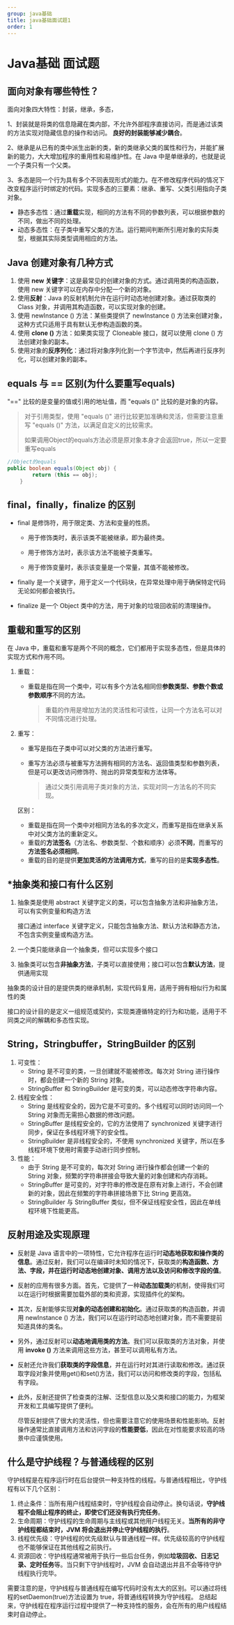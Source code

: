 ```yaml
---
group: java基础
title: java基础面试题1
order: 1
---
```


# Java基础 面试题

##  面向对象有哪些特性？

面向对象四大特性：封装，继承，多态，

1、封装就是将类的信息隐藏在类内部，不允许外部程序直接访问，而是通过该类的方法实现对隐藏信息的操作和访问。 **良好的封装能够减少耦合**。

2、继承是从已有的类中派生出新的类，新的类继承父类的属性和行为，并能扩展新的能力，大大增加程序的重用性和易维护性。在 Java 中是单继承的，也就是说一个子类只有一个父类。

3、多态是同一个行为具有多个不同表现形式的能力。在不修改程序代码的情况下改变程序运行时绑定的代码。实现多态的三要素：继承、重写、父类引用指向子类对象。

- 静态多态性：通过**重载**实现，相同的方法有不同的參数列表，可以根据参数的不同，做出不同的处理。
- 动态多态性：在子类中重写父类的方法。运行期间判断所引用对象的实际类型，根据其实际类型调用相应的方法。



## **Java 创建对象有几种方式**

1. 使用 **new 关键字**：这是最常见的创建对象的方式。通过调用类的构造函数，使用 new 关键字可以在内存中分配一个新的对象。
2. 使用**反射**：Java 的反射机制允许在运行时动态地创建对象。通过获取类的 Class 对象，并调用其构造函数，可以实现对象的创建。
3. 使用 newInstance () 方法：某些类提供了 newInstance () 方法来创建对象，这种方式只适用于具有默认无参构造函数的类。
4. 使用 **clone ()** 方法：如果类实现了 Cloneable 接口，就可以使用 clone () 方法创建对象的副本。
5. 使用对象的**反序列化**：通过将对象序列化到一个字节流中，然后再进行反序列化，可以创建对象的副本。



## **equals 与 == 区别**(为什么要重写equals)

"==" 比较的是变量的值或引用的地址值，而 "equals ()" 比较的是对象的内容。

> 对于引用类型，使用 "equals ()" 进行比较更加准确和灵活，但需要注意重写 "equals ()" 方法，以满足自定义的比较需求。
>
> 如果调用Object的equals方法必须是原对象本身才会返回true，所以一定要重写equals

```java
//Object的equals 
public boolean equals(Object obj) {
        return (this == obj);
    }
```



## **final，finally，finalize 的区别**

- final 是修饰符，用于限定类、方法和变量的性质。

  - 用于修饰类时，表示该类不能被继承，即为最终类。

  - 用于修饰方法时，表示该方法不能被子类重写。

  - 用于修饰变量时，表示该变量是一个常量，其值不能被修改。

-  finally 是一个关键字，用于定义一个代码块，在异常处理中用于确保特定代码无论如何都会被执行。

- finalize 是一个 Object 类中的方法，用于对象的垃圾回收前的清理操作。



## **重载和重写的区别**

在 Java 中，重载和重写是两个不同的概念，它们都用于实现多态性，但是具体的实现方式和作用不同。

1. 重载：

   - 重载是指在同一个类中，可以有多个方法名相同但**参数类型、参数个数或参数顺序**不同的方法。

     > 重载的作用是增加方法的灵活性和可读性，让同一个方法名可以对不同情况进行处理。

2. 重写：

   - 重写是指在子类中可以对父类的方法进行重写。

   - 重写方法必须与被重写方法拥有相同的方法名、返回值类型和参数列表，但是可以更改访问修饰符、抛出的异常类型和方法体等。

     > 通过父类引用调用子类对象的方法，实现对同一方法名的不同实现。

   区别：

   - 重载是指在同一个类中对相同方法名的多次定义，而重写是指在继承关系中对父类方法的重新定义。
   - 重载的**方法签名**（方法名、参数类型、个数和顺序）必须**不同**，而重写的**方法签名必须相同**。
   - 重载的目的是提供**更加灵活的方法调用方式**，重写的目的是**实现多态性**。



## ***抽象类和接口有什么区别**

1. 抽象类是使用 abstract 关键字定义的类，可以包含抽象方法和非抽象方法，可以有实例变量和构造方法

   接口通过 interface 关键字定义，只能包含抽象方法、默认方法和静态方法，不包含实例变量或构造方法。

2. 一个类只能继承自一个抽象类，但可以实现多个接口
3. 抽象类可以包含**非抽象方法**，子类可以直接使用；接口可以包含**默认方法**，提供通用实现

抽象类的设计目的是提供类的继承机制，实现代码复用，适用于拥有相似行为和属性的类

接口的设计目的是定义一组规范或契约，实现类遵循特定的行为和功能，适用于不同类之间的解耦和多态性实现。



## **String，Stringbuffer，StringBuilder 的区别**

1. 可变性：
   - String 是不可变的类，一旦创建就不能被修改。每次对 String 进行操作时，都会创建一个新的 String 对象。
   - StringBuffer 和 StringBuilder 是可变的类，可以动态修改字符串内容。
2. 线程安全性：
   - String 是线程安全的，因为它是不可变的。多个线程可以同时访问同一个 String 对象而无需担心数据的修改问题。
   - StringBuffer 是线程安全的，它的方法使用了 synchronized 关键字进行同步，保证在多线程环境下的安全性。
   - StringBuilder 是非线程安全的，不使用 synchronized 关键字，所以在多线程环境下使用时需要手动进行同步控制。
3. 性能：
   - 由于 String 是不可变的，每次对 String 进行操作都会创建一个新的 String 对象，频繁的字符串拼接会导致大量的对象创建和内存消耗。
   - StringBuffer 是可变的，对字符串的修改是在原有对象上进行，不会创建新的对象，因此在频繁的字符串拼接场景下比 String 更高效。
   - StringBuilder 与 StringBuffer 类似，但不保证线程安全性，因此在单线程环境下性能更高。



## **反射用途及实现原理**

- 反射是 Java 语言中的一项特性，它允许程序在运行时**动态地获取和操作类的信息**。通过反射，我们可以在编译时未知的情况下，获取类的**构造函数、方法、字段，并在运行时动态地创建对象、调用方法以及访问和修改字段的值**。

- 反射的应用有很多方面。首先，它提供了一种**动态加载类**的机制，使得我们可以在运行时根据需要加载外部的类和资源，实现插件化的架构。

- 其次，反射能够实现**对象的动态创建和初始化**。通过获取类的构造函数，并调用 newInstance () 方法，我们可以在运行时动态地创建对象，而不需要提前知道具体的类名。

- 另外，通过反射可以**动态地调用类的方法**。我们可以获取类的方法对象，并使用 **invoke ()** 方法来调用这些方法，甚至可以调用私有方法。

- 反射还允许我们**获取类的字段信息**，并在运行时对其进行读取和修改。通过获取字段对象并使用get()和set()方法，我们可以访问和修改类的字段，包括私有字段。

- 此外，反射还提供了检查类的注解、泛型信息以及父类和接口的能力，为框架开发和工具编写提供了便利。

  尽管反射提供了很大的灵活性，但也需要注意它的使用场景和性能影响。反射操作通常比直接调用方法和访问字段的**性能要低**，因此在对性能要求较高的场景中应谨慎使用。



## **什么是守护线程？与普通线程的区别**

守护线程是在程序运行时在后台提供一种支持性的线程。与普通线程相比，守护线程有以下几个区别：

1. 终止条件：当所有用户线程结束时，守护线程会自动停止。换句话说，**守护线程不会阻止程序的终止，即使它们还没有执行完任务**。
2. 生命周期：守护线程的生命周期与主线程或其他用户线程无关。**当所有的非守护线程都结束时，JVM 将会退出并停止守护线程的执行**。
3. 线程优先级：守护线程的优先级默认与普通线程一样。优先级较高的守护线程也不能够保证在其他线程之前执行。
4. 资源回收：守护线程通常被用于执行一些后台任务，例如**垃圾回收、日志记录、定时任务**等。当只剩下守护线程时，JVM 会自动退出并且不会等待守护线程执行完毕。

​	需要注意的是，守护线程与普通线程在编写代码时没有太大的区别。可以通过将线程的setDaemon(true)方法设置为 true，将普通线程转换为守护线程。
​	总结起来，守护线程在程序运行过程中提供了一种支持性的服务，会在所有的用户线程结束时自动停止。



